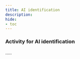 ```yaml
---
title: AI identification
description:
hide:
- toc
---
```


### Activity for AI identification

.....
